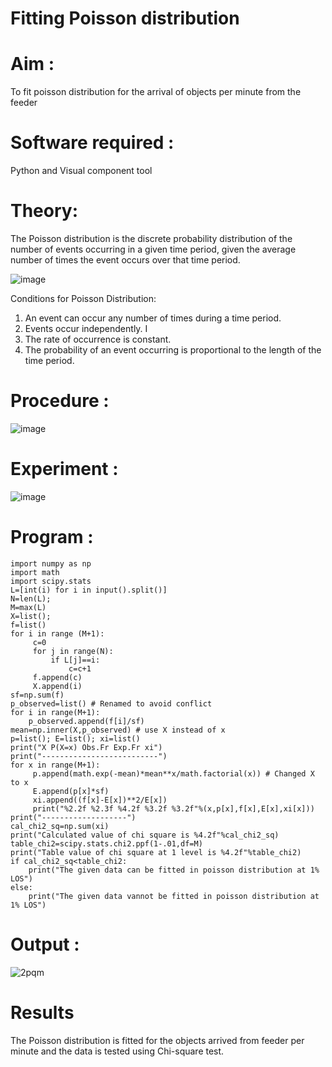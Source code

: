 # Fitting Poisson  distribution
# Aim : 

To fit poisson distribution for the arrival of objects per minute from the feeder

# Software required :  

Python and Visual component tool

# Theory:

The Poisson distribution is the discrete probability distribution of the number of events occurring in a given time period, given the average number of times the event occurs over that time period.

![image](https://user-images.githubusercontent.com/104613195/166248326-fd042076-8b0b-40c4-8b11-1d8e8fcb74db.png)

 Conditions for Poisson Distribution:

1. An event can occur any number of times during a time period.
2. Events occur independently. I
3. The rate of occurrence is constant.
4. The probability of an event occurring is proportional to the length of the time period. 
 
# Procedure :

![image](https://user-images.githubusercontent.com/104613195/166251988-d0c53205-6080-4f7b-ae4c-398178586637.png)

# Experiment :

![image](https://user-images.githubusercontent.com/103921593/230282876-f4a5afbf-cac1-4648-a1b0-c78840638a8e.png)

# Program :
```
import numpy as np 
import math 
import scipy.stats 
L=[int(i) for i in input().split()] 
N=len(L); 
M=max(L) 
X=list(); 
f=list() 
for i in range (M+1): 
     c=0 
     for j in range(N): 
         if L[j]==i: 
             c=c+1 
     f.append(c) 
     X.append(i) 
sf=np.sum(f) 
p_observed=list() # Renamed to avoid conflict 
for i in range(M+1): 
    p_observed.append(f[i]/sf) 
mean=np.inner(X,p_observed) # use X instead of x 
p=list(); E=list(); xi=list() 
print("X P(X=x) Obs.Fr Exp.Fr xi") 
print("--------------------------") 
for x in range(M+1): 
     p.append(math.exp(-mean)*mean**x/math.factorial(x)) # Changed X to x 
     E.append(p[x]*sf) 
     xi.append((f[x]-E[x])**2/E[x]) 
     print("%2.2f %2.3f %4.2f %3.2f %3.2f"%(x,p[x],f[x],E[x],xi[x])) 
print("-------------------") 
cal_chi2_sq=np.sum(xi) 
print("Calculated value of chi square is %4.2f"%cal_chi2_sq) 
table_chi2=scipy.stats.chi2.ppf(1-.01,df=M) 
print("Table value of chi square at 1 level is %4.2f"%table_chi2) 
if cal_chi2_sq<table_chi2: 
    print("The given data can be fitted in poisson distribution at 1% LOS") 
else: 
    print("The given data vannot be fitted in poisson distribution at 1% LOS")
```
 

# Output : 

![2pqm](https://github.com/user-attachments/assets/8b110fa0-4b98-4dd8-8ce9-208580a838e5)


# Results

The Poisson distribution is fitted for the objects arrived from feeder per minute and the data is tested using Chi-square test. 
 
